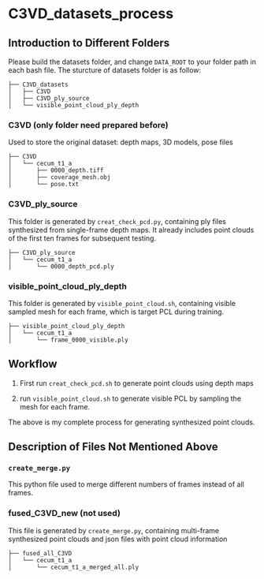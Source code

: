 # C3VD_datasets_process
## Introduction to Different Folders
Please build the datasets folder, and change ``DATA_ROOT`` to your folder path in each bash file. The sturcture of datasets folder is as follow:
```
├── C3VD_datasets
│   ├── C3VD
│   ├── C3VD_ply_source
│   └── visible_point_cloud_ply_depth
```
### C3VD (only folder need prepared before)
Used to store the original dataset: depth maps, 3D models, pose files
```
├── C3VD
│   └── cecum_t1_a
│       ├── 0000_depth.tiff
│       ├── coverage_mesh.obj
│       └── pose.txt
```  
### C3VD_ply_source
This folder is generated by ``creat_check_pcd.py``, containing ply files synthesized from single-frame depth maps. It already includes point clouds of the first ten frames for subsequent testing.
```
├── C3VD_ply_source
│   └── cecum_t1_a
│       └── 0000_depth_pcd.ply
```
### visible_point_cloud_ply_depth
This folder is generated by ``visible_point_cloud.sh``, containing visible sampled mesh for each frame, which is target PCL during training.
```
├── visible_point_cloud_ply_depth
│   └── cecum_t1_a
│       └── frame_0000_visible.ply
```

## Workflow

1. First run ``creat_check_pcd.sh`` to generate point clouds using depth maps

2. run ``visible_point_cloud.sh`` to generate visible PCL by sampling the mesh for each frame.


The above is my complete process for generating synthesized point clouds. 

## Description of Files Not Mentioned Above

### ``create_merge.py``
This python file used to merge different numbers of frames instead of all frames.

### fused_C3VD_new (not used)
This file is generated by ``create_merge.py``, containing multi-frame synthesized point clouds and json files with point cloud information
```
├── fused_all_C3VD
│   └── cecum_t1_a
│       └── cecum_t1_a_merged_all.ply
```
